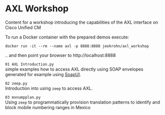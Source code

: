 # AXL Workshop

Content for a workshop introducing the capabilities of the AXL interface on Cisco Unified CM

To run a Docker container with the prepared demos execute:

`docker run -it --rm --name axl -p 8888:8888 jeokrohn/axl_workshop` 

.. and then point your browser to http://localhost:8888

`01 AXL Introduction.py`\
simple examples how to access AXL directly using SOAP envelopes generated for example using [SoapUI](https://www.soapui.org/downloads/soapui.html).

`02 zeep.py`\
Introduction into using `zeep` to access AXL.

`03 mxnumpplan.py`\
Using `zeep` to programmatically provision translation patterns to identify and block mobile numbering ranges in Mexico